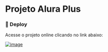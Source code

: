 # Projeto Alura Plus

### 🚀 Deploy
Acesse o projeto online clicando no link abaixo:

[![![image](https://github.com/user-attachments/assets/521052e3-ab4c-4776-a267-c8f74f7f761f)
](https://via.placeholder.com/600x300)]([https://seu-link-deploy.com](https://chaysouzas.github.io/chaysouzas-aluraplus/))

